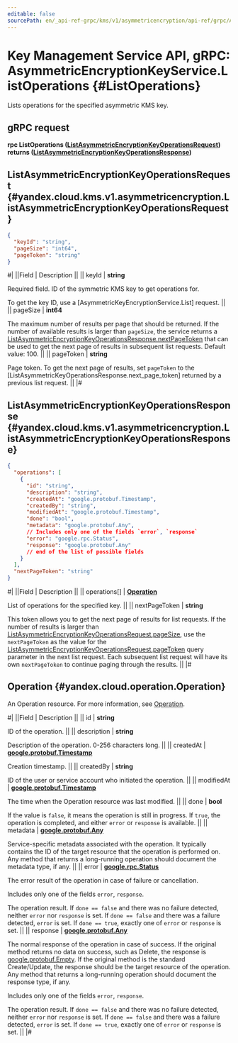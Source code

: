 ```yaml
---
editable: false
sourcePath: en/_api-ref-grpc/kms/v1/asymmetricencryption/api-ref/grpc/AsymmetricEncryptionKey/listOperations.md
---
```


# Key Management Service API, gRPC: AsymmetricEncryptionKeyService.ListOperations {#ListOperations}

Lists operations for the specified asymmetric KMS key.

## gRPC request

**rpc ListOperations ([ListAsymmetricEncryptionKeyOperationsRequest](#yandex.cloud.kms.v1.asymmetricencryption.ListAsymmetricEncryptionKeyOperationsRequest)) returns ([ListAsymmetricEncryptionKeyOperationsResponse](#yandex.cloud.kms.v1.asymmetricencryption.ListAsymmetricEncryptionKeyOperationsResponse))**

## ListAsymmetricEncryptionKeyOperationsRequest {#yandex.cloud.kms.v1.asymmetricencryption.ListAsymmetricEncryptionKeyOperationsRequest}

```json
{
  "keyId": "string",
  "pageSize": "int64",
  "pageToken": "string"
}
```

#|
||Field | Description ||
|| keyId | **string**

Required field. ID of the symmetric KMS key to get operations for.

To get the key ID, use a [AsymmetricKeyEncryptionService.List] request. ||
|| pageSize | **int64**

The maximum number of results per page that should be returned. If the number of available
results is larger than `pageSize`, the service returns a [ListAsymmetricEncryptionKeyOperationsResponse.nextPageToken](#yandex.cloud.kms.v1.asymmetricencryption.ListAsymmetricEncryptionKeyOperationsResponse)
that can be used to get the next page of results in subsequent list requests.
Default value: 100. ||
|| pageToken | **string**

Page token. To get the next page of results, set `pageToken` to the
[ListAsymmetricKeyOperationsResponse.next_page_token] returned by a previous list request. ||
|#

## ListAsymmetricEncryptionKeyOperationsResponse {#yandex.cloud.kms.v1.asymmetricencryption.ListAsymmetricEncryptionKeyOperationsResponse}

```json
{
  "operations": [
    {
      "id": "string",
      "description": "string",
      "createdAt": "google.protobuf.Timestamp",
      "createdBy": "string",
      "modifiedAt": "google.protobuf.Timestamp",
      "done": "bool",
      "metadata": "google.protobuf.Any",
      // Includes only one of the fields `error`, `response`
      "error": "google.rpc.Status",
      "response": "google.protobuf.Any"
      // end of the list of possible fields
    }
  ],
  "nextPageToken": "string"
}
```

#|
||Field | Description ||
|| operations[] | **[Operation](#yandex.cloud.operation.Operation)**

List of operations for the specified key. ||
|| nextPageToken | **string**

This token allows you to get the next page of results for list requests. If the number of results
is larger than [ListAsymmetricEncryptionKeyOperationsRequest.pageSize](#yandex.cloud.kms.v1.asymmetricencryption.ListAsymmetricEncryptionKeyOperationsRequest), use the `nextPageToken` as the value
for the [ListAsymmetricEncryptionKeyOperationsRequest.pageToken](#yandex.cloud.kms.v1.asymmetricencryption.ListAsymmetricEncryptionKeyOperationsRequest) query parameter in the next list request.
Each subsequent list request will have its own `nextPageToken` to continue paging through the results. ||
|#

## Operation {#yandex.cloud.operation.Operation}

An Operation resource. For more information, see [Operation](/docs/api-design-guide/concepts/operation).

#|
||Field | Description ||
|| id | **string**

ID of the operation. ||
|| description | **string**

Description of the operation. 0-256 characters long. ||
|| createdAt | **[google.protobuf.Timestamp](https://developers.google.com/protocol-buffers/docs/reference/google.protobuf#timestamp)**

Creation timestamp. ||
|| createdBy | **string**

ID of the user or service account who initiated the operation. ||
|| modifiedAt | **[google.protobuf.Timestamp](https://developers.google.com/protocol-buffers/docs/reference/google.protobuf#timestamp)**

The time when the Operation resource was last modified. ||
|| done | **bool**

If the value is `false`, it means the operation is still in progress.
If `true`, the operation is completed, and either `error` or `response` is available. ||
|| metadata | **[google.protobuf.Any](https://developers.google.com/protocol-buffers/docs/proto3#any)**

Service-specific metadata associated with the operation.
It typically contains the ID of the target resource that the operation is performed on.
Any method that returns a long-running operation should document the metadata type, if any. ||
|| error | **[google.rpc.Status](https://cloud.google.com/tasks/docs/reference/rpc/google.rpc#status)**

The error result of the operation in case of failure or cancellation.

Includes only one of the fields `error`, `response`.

The operation result.
If `done == false` and there was no failure detected, neither `error` nor `response` is set.
If `done == false` and there was a failure detected, `error` is set.
If `done == true`, exactly one of `error` or `response` is set. ||
|| response | **[google.protobuf.Any](https://developers.google.com/protocol-buffers/docs/proto3#any)**

The normal response of the operation in case of success.
If the original method returns no data on success, such as Delete,
the response is [google.protobuf.Empty](https://developers.google.com/protocol-buffers/docs/reference/google.protobuf#google.protobuf.Empty).
If the original method is the standard Create/Update,
the response should be the target resource of the operation.
Any method that returns a long-running operation should document the response type, if any.

Includes only one of the fields `error`, `response`.

The operation result.
If `done == false` and there was no failure detected, neither `error` nor `response` is set.
If `done == false` and there was a failure detected, `error` is set.
If `done == true`, exactly one of `error` or `response` is set. ||
|#